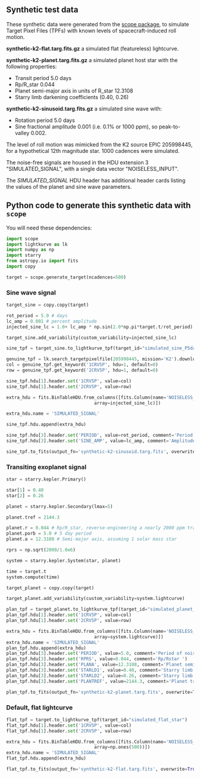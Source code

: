 Synthetic test data
---

These synthetic data were generated from the [scope package](https://github.com/nksaunders/scope), to simulate Target Pixel Files (TPFs) with known levels of spacecraft-induced roll motion.  

**synthetic-k2-flat.targ.fits.gz**  a simulated flat (featureless) lightcurve.

**synthetic-k2-planet.targ.fits.gz**  a simulated planet host star with the following properties:
- Transit period 5.0 days
- Rp/R_star 0.044
- Planet semi-major axis in units of R_star 12.3108
- Starry limb darkening coefficients (0.40, 0.26)

**synthetic-k2-sinusoid.targ.fits.gz** a simulated sine wave with:
- Rotation period 5.0 days
- Sine fractional amplitude 0.001 (i.e. 0.1% or 1000 ppm), so peak-to-valley 0.002.


The level of roll motion was mimicked from the K2 source EPIC 205998445, for a hypothetical 12th magnitude star.  1000 cadences were simulated.

The noise-free signals are housed in the HDU extension 3 "SIMULATED_SIGNAL", with a single data vector "NOISELESS_INPUT".

The *SIMULATED_SIGNAL* HDU header has additional header cards listing the values of the planet and sine wave parameters.


## Python code to generate this synthetic data with `scope`

You will need these dependencies:

```python
import scope
import lightkurve as lk
import numpy as np
import starry
from astropy.io import fits
import copy

target = scope.generate_target(ncadences=500)

```

### Sine wave signal

```Python
target_sine = copy.copy(target)

rot_period = 5.0 # days
lc_amp = 0.001 # percent amplitude
injected_sine_lc = 1.0+ lc_amp * np.sin(2.0*np.pi*target.t/rot_period)

target_sine.add_variability(custom_variability=injected_sine_lc)

sine_tpf = target_sine.to_lightkurve_tpf(target_id="simulated_sine_P5days_Amp0p001")

genuine_tpf = lk.search_targetpixelfile(205998445, mission='K2').download()
col = genuine_tpf.get_keyword('1CRV5P', hdu=1, default=0)
row = genuine_tpf.get_keyword('2CRV5P', hdu=1, default=0)

sine_tpf.hdu[1].header.set('1CRV5P', value=col)
sine_tpf.hdu[1].header.set('2CRV5P', value=row)

extra_hdu = fits.BinTableHDU.from_columns([fits.Column(name='NOISELESS_INPUT', format='E',
                                 array=injected_sine_lc)])

extra_hdu.name = 'SIMULATED_SIGNAL'

sine_tpf.hdu.append(extra_hdu)

sine_tpf.hdu[3].header.set('PERIOD', value=rot_period, comment='Period of noiseless input sine wave')
sine_tpf.hdu[3].header.set('SINE_AMP', value=lc_amp, comment='Amplitude of noiseless input sine wave')

sine_tpf.to_fits(output_fn='synthetic-k2-sinusoid.targ.fits', overwrite=True)

```


### Transiting exoplanet signal

```python
star = starry.kepler.Primary()

star[1] = 0.40
star[2] = 0.26

planet = starry.kepler.Secondary(lmax=5)

planet.tref = 2144.3

planet.r = 0.044 # Rp/R_star, reverse-engineering a nearly 2000 ppm transit without limb darkening
planet.porb = 5.0 # 5 day period
planet.a = 12.3108 # Semi-major axis, assuming 1 solar mass star

rprs = np.sqrt(2000/1.0e6)

system = starry.kepler.System(star, planet)

time = target.t
system.compute(time)

target_planet = copy.copy(target)

target_planet.add_variability(custom_variability=system.lightcurve)

plan_tpf = target_planet.to_lightkurve_tpf(target_id="simulated_planet_P5days")
plan_tpf.hdu[1].header.set('1CRV5P', value=col)
plan_tpf.hdu[1].header.set('2CRV5P', value=row)

extra_hdu = fits.BinTableHDU.from_columns([fits.Column(name='NOISELESS_INPUT', format='E',
                                 array=system.lightcurve)])
extra_hdu.name = 'SIMULATED_SIGNAL'
plan_tpf.hdu.append(extra_hdu)
plan_tpf.hdu[3].header.set('PERIOD', value=5.0, comment='Period of noiseless input transit')
plan_tpf.hdu[3].header.set('RPRS', value=0.044, comment='Rp/Rstar ')
plan_tpf.hdu[3].header.set('PLANA', value=12.3108, comment='Planet semi-major axis in R star')
plan_tpf.hdu[3].header.set('STARLD1', value=0.40, comment='Starry limb darkening 1')
plan_tpf.hdu[3].header.set('STARLD2', value=0.26, comment='Starry limb darkening 2')
plan_tpf.hdu[3].header.set('PLANTREF', value=2144.3, comment='Planet transit reference time')

plan_tpf.to_fits(output_fn='synthetic-k2-planet.targ.fits', overwrite=True)
```


### Default, flat lightcurve

```Python
flat_tpf = target.to_lightkurve_tpf(target_id="simulated_flat_star")
flat_tpf.hdu[1].header.set('1CRV5P', value=col)
flat_tpf.hdu[1].header.set('2CRV5P', value=row)

extra_hdu = fits.BinTableHDU.from_columns([fits.Column(name='NOISELESS_INPUT', format='E',
                                 array=np.ones(500))])
extra_hdu.name = 'SIMULATED_SIGNAL'
flat_tpf.hdu.append(extra_hdu)

flat_tpf.to_fits(output_fn='synthetic-k2-flat.targ.fits', overwrite=True)
```
